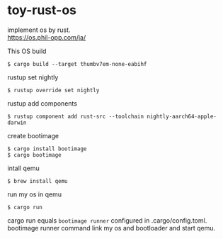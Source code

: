 # toy-rust-os
implement os by rust.  
https://os.phil-opp.com/ja/  

This OS build
```
$ cargo build --target thumbv7em-none-eabihf
```

rustup set nightly
```
$ rustup override set nightly
```

rustup add components
```
$ rustup component add rust-src --toolchain nightly-aarch64-apple-darwin
```

create bootimage
```
$ cargo install bootimage
$ cargo bootimage
```

intall qemu
```
$ brew install qemu
```

run my os in qemu
```
$ cargo run
```
cargo run equals `bootimage runner` configured in .cargo/config.toml.  
bootimage runner command link my os and bootloader and start qemu.  
